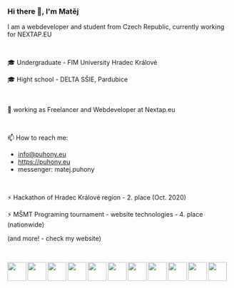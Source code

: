 ### Hi there 👋, I'm Matěj

I am a webdeveloper and student from Czech Republic, currently working for NEXTAP.EU

&nbsp;

🎓 Undergraduate - FIM University Hradec Králové

🎓 Hight school - DELTA SŠIE, Pardubice

&nbsp;

💼 working as Freelancer and Webdeveloper at Nextap.eu

&nbsp;

📫 How to reach me:
  - info@puhony.eu
  - https://puhony.eu
  - messenger: matej.puhony

&nbsp;

⚡ Hackathon of Hradec Králové region - 2. place (Oct. 2020)

⚡ MŠMT Programing tournament - website technologies - 4. place (nationwide)

(and more! - check my website)

&nbsp;

<img height ="42px" align="left" src="https://raw.githubusercontent.com/rahul-jha98/github_readme_icons/main/language_and_tools/square/git-scm/git-scm.svg"/>
<img height ="42px" align="left" src="https://raw.githubusercontent.com/rahul-jha98/github_readme_icons/main/language_and_tools/square/node/node.svg"/>
<img height ="42px" align="left" src="https://raw.githubusercontent.com/rahul-jha98/github_readme_icons/main/language_and_tools/square/javascript/javascript.svg"/>
<img height ="42px" align="left" src="https://raw.githubusercontent.com/rahul-jha98/github_readme_icons/main/language_and_tools/square/typescript/typescript.svg"/>
<img height ="42px" align="left" src="https://raw.githubusercontent.com/rahul-jha98/github_readme_icons/main/language_and_tools/square/react/react.svg"/>
<img height ="42px" align="left" src="https://raw.githubusercontent.com/rahul-jha98/github_readme_icons/main/language_and_tools/square/graphql/graphql.svg"/>
<img height ="42px" align="left" src="https://raw.githubusercontent.com/rahul-jha98/github_readme_icons/main/language_and_tools/square/redux/redux.svg"/>
<img height ="42px" align="left" src="https://raw.githubusercontent.com/rahul-jha98/github_readme_icons/main/language_and_tools/square/python/python.svg"/>
<img height ="42px" align="left" src="https://raw.githubusercontent.com/rahul-jha98/github_readme_icons/main/language_and_tools/square/java/java.svg"/>
<img height ="42px" align="left" src="https://raw.githubusercontent.com/rahul-jha98/github_readme_icons/main/language_and_tools/square/c%23/c%23.svg"/>
<img height ="42px" align="left" src="https://raw.githubusercontent.com/rahul-jha98/github_readme_icons/main/language_and_tools/square/sass/sass.svg"/>

&nbsp;


<!--
**JetamCZ/JetamCZ** is a ✨ _special_ ✨ repository because its `README.md` (this file) appears on your GitHub profile.

Here are some ideas to get you started:

- 🔭 I’m currently working on ...
- 🌱 I’m currently learning ...
- 👯 I’m looking to collaborate on ...
- 🤔 I’m looking for help with ...
- 💬 Ask me about ...
- 📫 How to reach me: ...
- 😄 Pronouns: ...
- ⚡ Fun fact: ...
-->
